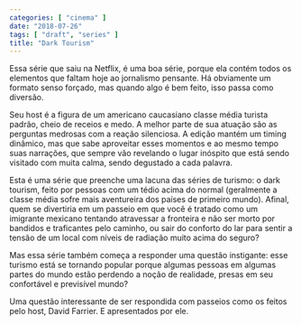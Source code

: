 ```yaml
---
categories: [ "cinema" ]
date: "2018-07-26"
tags: [ "draft", "series" ]
title: "Dark Tourism"
---
```

Essa série que saiu na Netflix, é uma boa série, porque ela contém
todos os elementos que faltam hoje ao jornalismo pensante. Há obviamente
um formato senso forçado, mas quando algo é bem feito, isso passa como
diversão.

Seu host é a figura de um americano caucasiano classe média turista
padrão, cheio de receios e medo. A melhor parte de sua atuação são
as perguntas medrosas com a reação silenciosa. A edição mantém
um timing dinâmico, mas que sabe aproveitar esses momentos e ao mesmo
tempo suas narrações, que sempre vão revelando o lugar inóspito que
está sendo visitado com muita calma, sendo degustado a cada palavra.

Esta é uma série que preenche uma lacuna das séries de turismo:
o dark tourism, feito por pessoas com um tédio acima do normal
(geralmente a classe média sofre mais aventureira dos países de primeiro
mundo). Afinal, quem se divertiria em um passeio em que você é tratado
como um imigrante mexicano tentando atravessar a fronteira e não ser
morto por bandidos e traficantes pelo caminho, ou sair do conforto do
lar para sentir a tensão de um local com níveis de radiação muito
acima do seguro?

Mas essa série também começa a responder uma questão instigante:
esse turismo está se tornando popular porque algumas pessoas em algumas
partes do mundo estão perdendo a noção de realidade, presas em seu
confortável e previsível mundo?

Uma questão interessante de ser respondida com passeios como os feitos
pelo host, David Farrier. E apresentados por ele.
